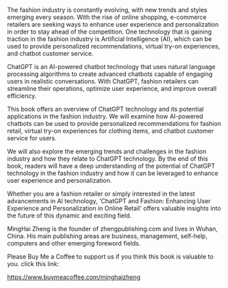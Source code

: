 
The fashion industry is constantly evolving, with new trends and styles emerging every season. With the rise of online shopping, e-commerce retailers are seeking ways to enhance user experience and personalization in order to stay ahead of the competition. One technology that is gaining traction in the fashion industry is Artificial Intelligence (AI), which can be used to provide personalized recommendations, virtual try-on experiences, and chatbot customer service.

ChatGPT is an AI-powered chatbot technology that uses natural language processing algorithms to create advanced chatbots capable of engaging users in realistic conversations. With ChatGPT, fashion retailers can streamline their operations, optimize user experience, and improve overall efficiency.

This book offers an overview of ChatGPT technology and its potential applications in the fashion industry. We will examine how AI-powered chatbots can be used to provide personalized recommendations for fashion retail, virtual try-on experiences for clothing items, and chatbot customer service for users.

We will also explore the emerging trends and challenges in the fashion industry and how they relate to ChatGPT technology. By the end of this book, readers will have a deep understanding of the potential of ChatGPT technology in the fashion industry and how it can be leveraged to enhance user experience and personalization.

Whether you are a fashion retailer or simply interested in the latest advancements in AI technology, 'ChatGPT and Fashion: Enhancing User Experience and Personalization in Online Retail' offers valuable insights into the future of this dynamic and exciting field.

MingHai Zheng is the founder of zhengpublishing.com and lives in Wuhan, China. His main publishing areas are business, management, self-help, computers and other emerging foreword fields.

Please Buy Me a Coffee to support us if you think this book is valuable to you. click this link:

https://www.buymeacoffee.com/minghaizheng
